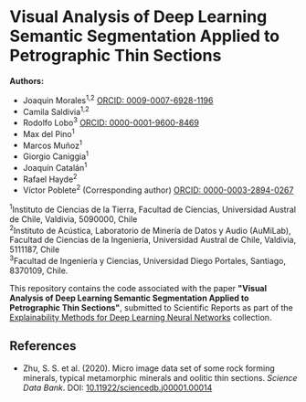 # Visual Analysis of Deep Learning Semantic Segmentation Applied to Petrographic Thin Sections

**Authors:**
- Joaquin Morales<sup>1,2</sup> [ORCID: 0009-0007-6928-1196](https://orcid.org/0009-0007-6928-1196)
- Camila Saldivia<sup>1,2</sup>
- Rodolfo Lobo<sup>3</sup> [ORCID: 0000-0001-9600-8469](https://orcid.org/0000-0001-9600-8469)
- Max del Pino<sup>1</sup>
- Marcos Muñoz<sup>1</sup>
- Giorgio Caniggia<sup>1</sup>
- Joaquín Catalán<sup>1</sup>
- Rafael Hayde<sup>2</sup>
- Víctor Poblete<sup>2</sup> (Corresponding author) [ORCID: 0000-0003-2894-0267](https://orcid.org/0000-0003-2894-0267)

<sup>1</sup>Instituto de Ciencias de la Tierra, Facultad de Ciencias, Universidad Austral de Chile, Valdivia, 5090000, Chile\
<sup>2</sup>Instituto de Acústica, Laboratorio de Minería de Datos y Audio (AuMiLab), Facultad de Ciencias de la Ingeniería, Universidad Austral de Chile, Valdivia, 5111187, Chile\
<sup>3</sup>Facultad de Ingeniería y Ciencias, Universidad Diego Portales, Santiago, 8370109, Chile.<p>

This repository contains the code associated with the paper **"Visual Analysis of Deep Learning Semantic Segmentation Applied to Petrographic Thin Sections"**, submitted to Scientific Reports as part of the [Explainability Methods for Deep Learning Neural Networks](https://www.nature.com/collections/fhaihhjaej) collection.

## References
- Zhu, S. S. et al. (2020). Micro image data set of some rock forming minerals, typical metamorphic minerals and oolitic thin sections. *Science Data Bank*. DOI: [10.11922/sciencedb.j00001.00014](https://doi.org/10.11922/sciencedb.j00001.00014)
